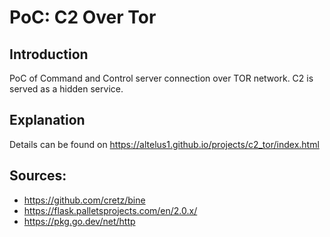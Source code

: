 # PoC: C2 Over Tor

## Introduction

PoC of Command and Control server connection over TOR network. C2 is served as a hidden service. 

## Explanation

Details can be found on https://altelus1.github.io/projects/c2_tor/index.html

## Sources:
- https://github.com/cretz/bine
- https://flask.palletsprojects.com/en/2.0.x/
- https://pkg.go.dev/net/http
